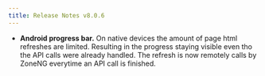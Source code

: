 ```yaml
---
title: Release Notes v8.0.6
---
```


* **Android progress bar.** On native devices the amount of page html refreshes are limited. Resulting in the progress staying visible even tho the API calls were already handled. The refresh is now remotely calls by ZoneNG everytime an API call is finished.